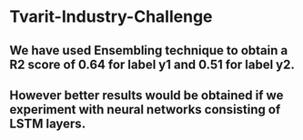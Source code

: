 # Tvarit-Industry-Challenge

## We have used Ensembling technique to obtain a R2 score of 0.64 for label y1 and 0.51 for label y2.
## However better results would be obtained if we experiment with neural networks consisting of LSTM layers.
